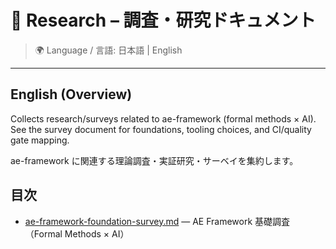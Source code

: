 # 🔬 Research – 調査・研究ドキュメント

> 🌍 Language / 言語: 日本語 | English

---

## English (Overview)

Collects research/surveys related to ae-framework (formal methods × AI). See the survey document for foundations, tooling choices, and CI/quality gate mapping.

ae-framework に関連する理論調査・実証研究・サーベイを集約します。

## 目次

- [ae-framework-foundation-survey.md](./ae-framework-foundation-survey.md) — AE Framework 基礎調査（Formal Methods × AI）
